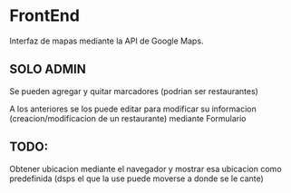 # FrontEnd
Interfaz de mapas mediante la API de Google Maps.

## SOLO ADMIN
Se pueden agregar y quitar marcadores (podrian ser restaurantes)

A los anteriores se los puede editar para modificar su informacion (creacion/modificacion de un restaurante) mediante Formulario


## TODO:
Obtener ubicacion mediante el navegador y mostrar esa ubicacion como predefinida (dsps el que la use puede moverse a donde se le cante)

